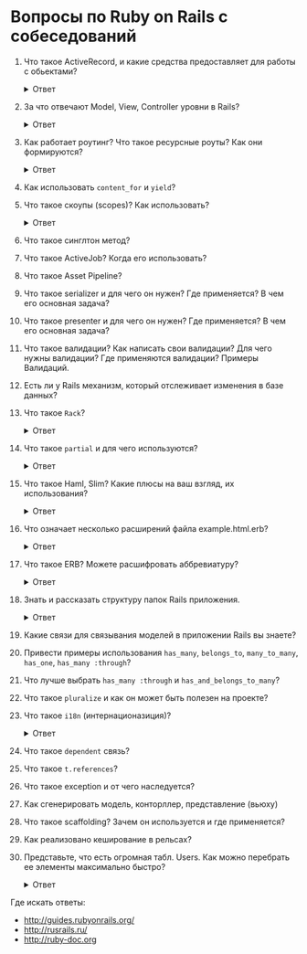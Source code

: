 # Вопросы по Ruby on Rails с собеседований

1. Что такое ActiveRecord, и какие средства предоставляет для работы с обьектами?

    <details>
      <summary>Ответ</summary>
      ActiveRecord это паттерн программирования. AR является популярным способом доступа к данным реляционных баз данных в объектно-ориентированном программировании. ActiveRecord еще называют буквой M в MVC — которая является слоем в системе, ответственным за представление бизнес-логики и данных.

      Active Record упрощает создание и использование бизнес-объектов, данные которых требуют персистентного хранения в базе данных. Сама по себе эта реализация паттерна Active Record является описанием системы ORM (Object Relational Mapping). Active Record это фреймворк ORM.

      Active Record предоставляет нам несколько механизмов, наиболее важными из которых являются способности для:

      * Представления моделей и их данных.
      * Представления связей между этими моделями.
      * Представления иерархий наследования с помощью связанных моделей.
      * Валидации моделей до того, как они станут персистентными в базе данных.
      * Выполнения операций с базой данных в объектно-ориентированном стиле.

      Подробнее:

      * http://rusrails.ru/active-record-basics
      * https://dic.academic.ru/dic.nsf/ruwiki/1264999
    </details>

1. За что отвечают Model, View, Controller уровни в Rails?

    <details>
      <summary>Ответ</summary>
      MVC — это паттерн программирования, который подразумевает схему разделения данных приложения, пользовательского интерфейса и управляющей логики на три отдельных компонента.
    </details>

1. Как работает роутинг? Что такое ресурсные роуты? Как они формируются?

    <details>
      <summary>Ответ</summary>
      Браузеры запрашивают страницы от Rails, выполняя запрос по URL, используя определенный метод HTTP, такой как GET, POST, PATCH, PUT и DELETE.

      Роутинг распознает запрос по методу и по URL и направляет его в экшн контроллера или в приложение Rack.

      Он также может генерировать пути и URL, избегая необходимость жестко прописывать строки в ваших вьюхах.

      Ресурсный роутинг позволяет быстро объявлять все общие маршруты для заданного ресурсного контроллера. Вместо объявления отдельных маршрутов для экшнов index, show, new, edit, create, update и destroy, ресурсный маршрут объявляет их одной строчкой кода.

      http://rusrails.ru/rails-routing
    </details>

1. Как использовать `content_for` и `yield`?
1. Что такое скоупы (scopes)? Как использовать?

    <details>
      <summary>Ответ</summary>
      Скоупы позволяют задавать часто используемые запросы, к которым можно обращаться как к вызовам метода в связанных
      объектах или моделях. С помощью этих скоупов можно использовать такие методы как where, joins и includes.
      Все методы скоупов возвращают объект ActiveRecord::Relation, который позволяет вызывать на нем
      дополнительные методы (такие как другие скоупы).
      
      Для определения простого скоупа мы используем метод scope внутри класса, передав запрос, который хотим запустить при вызове этого скоупа:
      
      ```
      class Article < ApplicationRecord
        scope :published, -> { where(published: true) }
      end
      
      ```
      Подробнее [тут](http://rusrails.ru/active-record-query-interface#scopes)
    </details>
    
1. Что такое синглтон метод?
1. Что такое ActiveJob? Когда его использовать?
1. Что такое Asset Pipeline?
1. Что такое serializer и для чего он нужен? Где применяется? В чем его основная задача?
1. Что такое presenter и для чего он нужен? Где применяется? В чем его основная задача?
1. Что такое валидации? Как написать свои валидации? Для чего нужны валидации? Где применяются валидации? Примеры Валидаций.
1. Есть ли у Rails механизм, который отслеживает изменения в базе данных?
1. Что такое `Rack`?

    <details>
      <summary>Ответ</summary>
      https://www.8host.com/blog/kratkij-obzor-veb-serverov-dlya-prilozhenij-ruby/

      Rack это промежуточное программное обеспечение, оно делит входящие HTTP-запросы на различные этапы, затем обрабатывает их по частям, после чего посылает ответ веб-приложения (контроллера).

      Программа Rack  состоит из двух отдельных компонентов: обработчика и адаптера, с помощью которых происходит обмен данными между веб-серверами и приложениями (фреймворками).

      Какие серверы есть:

      * Phusion Passenger
      * Puma
      * Thin
      * Unicorn

      Как устроен Rack

      * https://www.youtube.com/watch?v=NJ-ilQMsqMs
      * https://www.youtube.com/watch?v=MHYMObuEahc
      * https://www.youtube.com/watch?v=DzrVB1-KyTU
    </details>

1. Что такое `partial` и для чего используются?

    <details>
      <summary>Ответ</summary>
      partial — это кусочек кода, который можно вынести в отдельный темплейт, для удобства использования и для использования в других представлениях.
    </details>

1. Что такое Haml, Slim? Какие плюсы на ваш взгляд, их использования?

    <details>
      <summary>Ответ</summary>
      Haml и Slim — это шаблонизаторы, используются для удобства использования и минимизации написания кода в представлениях. Сокращает в несколько раз написание кода, нет проблем в закрывании тегов, не получится что тег не закрыт и код не работает. Меньше вероятность что можно ошибиться + лучше читаемость в коде.

      http://slim-lang.com

      https://haml.ru
    </details>

1. Что означает несколько расширений файла example.html.erb?

    <details>
      <summary>Ответ</summary>
      
      **example** — название файла

      **html** — расширение, которое позволяет использовать стандартный язык разметки HyperText Markup Language

      **erb** — позволяет включить использование кода написанного на языке Ruby вместе с языком разметки
    </details>

1. Что такое ERB? Можете расшифровать аббревиатуру?

    <details>
      <summary>Ответ</summary>
      ERB — Embedded Ruby (встроенный Ruby)
    </details>

1. Знать и рассказать структуру папок Rails приложения.

    <details>
      <summary>Ответ</summary>
      📂 app — основные файлы приложения
      └📁 assets — картинки, стили, js
      └📁 controllers — контроллеры
      └📁 helpers — хелперы
      └📁 jobs — задания
      └📁 mailers — рассыльщики
      └📁 models — модели
      └📁 views — представления
       └📁 layouts — макеты
      📂 config — конфигурация маршрутов, базы данных и т.д
       └📁 environments — настройки сред приложения
       └📁 locales — интернационализация
      📂 db — текущая схема базы данных, сиды
       └📁 migrates — файлы миграции
      📂 lib — внешние модули
      📂 log — журналы логов
      📂 public — доступна извне как есть, статичные файлы и скомпилированные ассеты
      📂 test — структурирована по тестам моделей / контроллеров / интеграционным
       └📂 fixtures — вспомогательные данные (фикстуры)
      📂 tmp — временные файлы (такие как файлы кэша и pid)
      📂 vendor — код сторонних разработчиков, например, внешние гемы.
       └📂 plugins — внешние плагины

      http://rusrails.ru/getting-started-with-rails#sozdanie-prilozheniya-blog
    </details>

1. Какие связи для связывания моделей в приложении Rails вы знаете?
1. Привести примеры использования `has_many`, `belongs_to`, `many_to_many`, `has_one`, `has_many :through`?
1. Что лучше выбрать `has_many :through` и `has_and_belongs_to_many`?
1. Что такое `pluralize` и как он может быть полезен на проекте?
1. Что такое `i18n` (интернационазиция)?

    <details>
      <summary>Ответ</summary>
      Гем, поставляемый с Ruby on Rails (начиная с Rails 2.2), представляет простой и расширяемый фреймворк для перевода приложения на язык, отличный от английского.

      Rails автоматически добавляет все файлы `.rb` и `.yml` из директории `config/locales` к пути загрузки переводов.
    
      http://rusrails.ru/rails-internationalization-i18n-api
    </details>

1. Что такое `dependent` связь?
1. Что такое `t.references`?
1. Что такое exception и от чего наследуется?
1. Как сгенерировать модель, конторллер, представление (вьюху)
1. Что такое scaffolding? Зачем он используется и где применяется?
1. Как реализовано кеширование в рельсах?
1. Представьте, что есть огромная табл. Users. Как можно перебрать ее элементы максимально быстро?

    <details>
      <summary>Ответ</summary>
      Быстро можно перебрать с помощью find_each, стандартно по 1000 записей.

      * `batch_size` — сколько обрабатывать записей за раз
      * `start` — с какого id к примеру продолжить работу
      * `finish` — может использоваться совместно с `start`, к примеру чтобы выслать письма только пользователям с первичным ключом от 2000 до 10000:

      https://apidock.com/rails/ActiveRecord/Batches/ClassMethods/find_each

      http://rusrails.ru/active-record-query-interface
    </details>

Где искать ответы:

* http://guides.rubyonrails.org/
* http://rusrails.ru/
* http://ruby-doc.org
